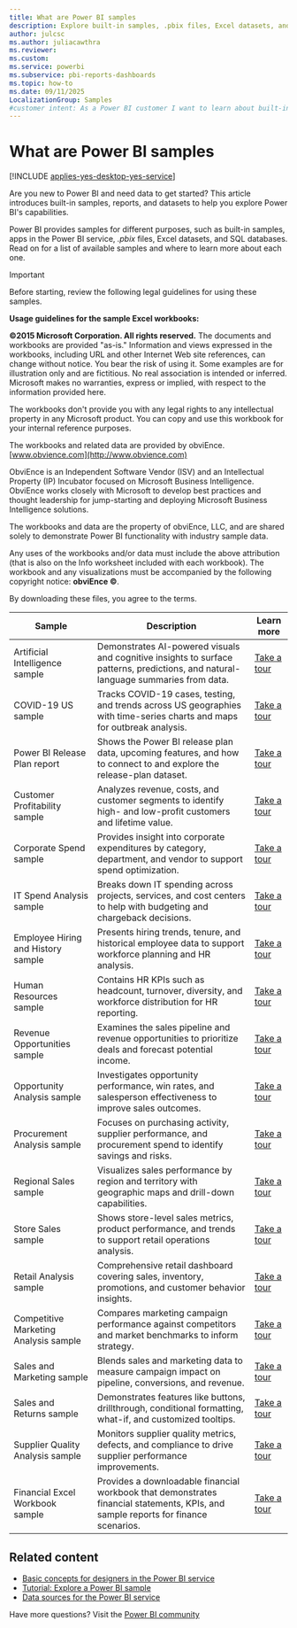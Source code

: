 ```yaml
---
title: What are Power BI samples
description: Explore built-in samples, .pbix files, Excel datasets, and SQL databases in Power BI to learn its functionality and get started quickly.
author: julcsc
ms.author: juliacawthra
ms.reviewer: 
ms.custom:
ms.service: powerbi
ms.subservice: pbi-reports-dashboards
ms.topic: how-to
ms.date: 09/11/2025
LocalizationGroup: Samples
#customer intent: As a Power BI customer I want to learn about built-in samples and apps in Power BI.
---
```

# What are Power BI samples

[!INCLUDE [applies-yes-desktop-yes-service](../includes/applies-yes-desktop-yes-service.md)]

Are you new to Power BI and need data to get started? This article introduces built-in samples, reports, and datasets to help you explore Power BI's capabilities.

Power BI provides samples for different purposes, such as built-in samples, apps in the Power BI service, *.pbix* files, Excel datasets, and SQL databases. Read on for a list of available samples and where to learn more about each one.

> [!IMPORTANT]
> Before starting, review the following legal guidelines for using these samples.
>
> **Usage guidelines for the sample Excel workbooks:**
>
> **&copy;2015 Microsoft Corporation. All rights reserved.** The documents and workbooks are provided "as-is." Information and views expressed in the workbooks, including URL and other Internet Web site references, can change without notice. You bear the risk of using it. Some examples are for illustration only and are fictitious. No real association is intended or inferred. Microsoft makes no warranties, express or implied, with respect to the information provided here.
>
> The workbooks don't provide you with any legal rights to any intellectual property in any Microsoft product. You can copy and use this workbook for your internal reference purposes.
>
> The workbooks and related data are provided by obviEnce. [www.obvience.com](http://www.obvience.com)
>
> ObviEnce is an Independent Software Vendor (ISV) and an Intellectual Property (IP) Incubator focused on Microsoft Business Intelligence. ObviEnce works closely with Microsoft to develop best practices and thought leadership for jump-starting and deploying Microsoft Business Intelligence solutions.
>
> The workbooks and data are the property of obviEnce, LLC, and are shared solely to demonstrate Power BI functionality with industry sample data.
>
> Any uses of the workbooks and/or data must include the above attribution (that is also on the Info worksheet included with each workbook). The workbook and any visualizations must be accompanied by the following copyright notice: **obviEnce &copy;**.
>
> By downloading these files, you agree to the terms.

| Sample | Description | Learn more |
|---|---|---|
| Artificial Intelligence sample | Demonstrates AI-powered visuals and cognitive insights to surface patterns, predictions, and natural-language summaries from data. | [Take a tour](sample-artificial-intelligence.md) |
| COVID-19 US sample | Tracks COVID-19 cases, testing, and trends across US geographies with time-series charts and maps for outbreak analysis. | [Take a tour](sample-covid-19-us.md) |
| Power BI Release Plan report | Shows the Power BI release plan data, upcoming features, and how to connect to and explore the release-plan dataset. | [Take a tour](../connect-data/service-connect-to-power-bi-release-plan.md) |
| Customer Profitability sample | Analyzes revenue, costs, and customer segments to identify high- and low-profit customers and lifetime value. | [Take a tour](sample-customer-profitability.md) |
| Corporate Spend sample| Provides insight into corporate expenditures by category, department, and vendor to support spend optimization. | [Take a tour](sample-corporate-spend.md) |
| IT Spend Analysis sample | Breaks down IT spending across projects, services, and cost centers to help with budgeting and chargeback decisions. | [Take a tour](sample-it-spend.md) |
| Employee Hiring and History sample| Presents hiring trends, tenure, and historical employee data to support workforce planning and HR analysis. | [Take a tour](sample-employee-hiring-history.md) |
| Human Resources sample| Contains HR KPIs such as headcount, turnover, diversity, and workforce distribution for HR reporting. | [Take a tour](sample-human-resources.md) |
| Revenue Opportunities sample| Examines the sales pipeline and revenue opportunities to prioritize deals and forecast potential income. | [Take a tour](sample-revenue-opportunities.md) |
| Opportunity Analysis sample | Investigates opportunity performance, win rates, and salesperson effectiveness to improve sales outcomes. | [Take a tour](sample-opportunity-analysis.md) |
| Procurement Analysis sample | Focuses on purchasing activity, supplier performance, and procurement spend to identify savings and risks. | [Take a tour](sample-procurement.md) |
| Regional Sales sample | Visualizes sales performance by region and territory with geographic maps and drill-down capabilities. | [Take a tour](sample-regional-sales.md) |
| Store Sales sample | Shows store-level sales metrics, product performance, and trends to support retail operations analysis. | [Take a tour](sample-store-sales.md) |
| Retail Analysis sample| Comprehensive retail dashboard covering sales, inventory, promotions, and customer behavior insights. | [Take a tour](sample-retail-analysis.md) |
| Competitive Marketing Analysis sample| Compares marketing campaign performance against competitors and market benchmarks to inform strategy. | [Take a tour](sample-competitive-marketing-analysis.md) |
| Sales and Marketing sample | Blends sales and marketing data to measure campaign impact on pipeline, conversions, and revenue. | [Take a tour](sample-sales-and-marketing.md) |
| Sales and Returns sample | Demonstrates features like buttons, drillthrough, conditional formatting, what-if, and customized tooltips. | [Take a tour](sample-sales-returns.md) |
| Supplier Quality Analysis sample | Monitors supplier quality metrics, defects, and compliance to drive supplier performance improvements. | [Take a tour](sample-supplier-quality.md) |
| Financial Excel Workbook sample | Provides a downloadable financial workbook that demonstrates financial statements, KPIs, and sample reports for finance scenarios. | [Take a tour](sample-financial-download.md) |

## Related content

- [Basic concepts for designers in the Power BI service](../fundamentals/service-basic-concepts.md)
- [Tutorial: Explore a Power BI sample](sample-tutorial-connect-to-the-samples.md)
- [Data sources for the Power BI service](../connect-data/service-get-data.md)

Have more questions? Visit the [Power BI community](https://community.powerbi.com/)
